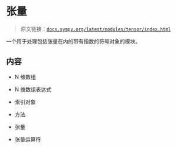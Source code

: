 # 张量

> 原文链接：[`docs.sympy.org/latest/modules/tensor/index.html`](https://docs.sympy.org/latest/modules/tensor/index.html)

一个用于处理包括张量在内的带有指数的符号对象的模块。

## 内容

+   N 维数组

+   N 维数组表达式

+   索引对象

+   方法

+   张量

+   张量运算符
